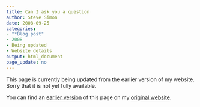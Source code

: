 ```yaml
---
title: Can I ask you a question 
author: Steve Simon
date: 2008-09-25
categories:
- "*Blog post"
- 2008
- Being updated
- Website details
output: html_document
page_update: no
---
```


This page is currently being updated from the earlier version of my website. Sorry that it is not yet fully available.

<!---More--->


You can find an [earlier version][sim1] of this page on my [original website][sim2].

[sim1]: http://www.pmean.com/08/CanIAsk.html
[sim2]: http://www.pmean.com/original_site.html
